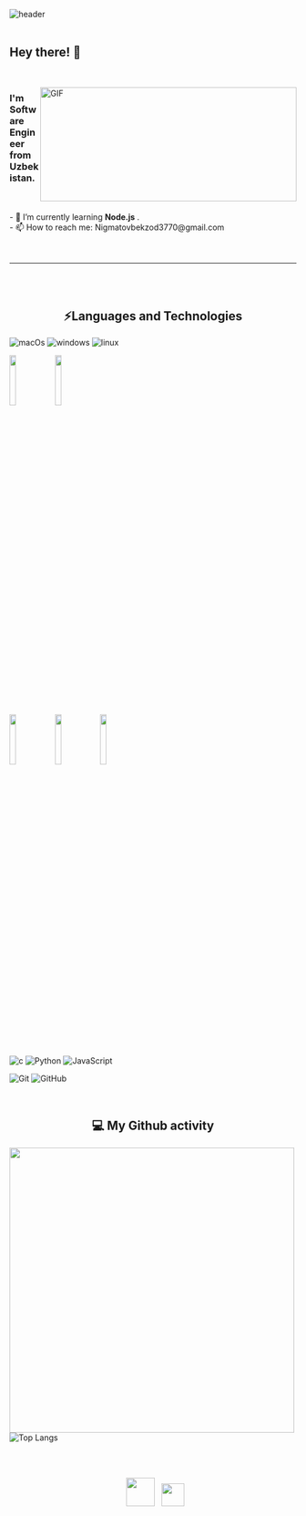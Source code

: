 ![header](https://user-images.githubusercontent.com/59575502/127335491-fdba1874-e943-4d3c-ab8c-678ffe22f8b8.png)
<br>
<br>
<p>
  <h2> Hey there! 👋</h2>
</p>
<br>
<p>
  <img align="right" alt="GIF" src="https://i.imgur.com/OCts0FU.gif" width="450" height="200"/>
</p>

<h3> I'm Software Engineer from Uzbekistan. </h3>
<br>
<br>
- 🔋  I’m currently learning <b>Node.js</b> .<br>
- 📫 How to reach me: Nigmatovbekzod3770@gmail.com<br>
<br>
<br>
<hr>
<br>
<br>
<b> <h2 align="center">⚡Languages and Technologies</h2> </b>
<p align="center">  

![macOs](https://img.shields.io/badge/MacOs-E95420?style=flat-square&logo=macos&logoColor=white)
![windows](https://img.shields.io/badge/Windows-E95420?style=flat-square&logo=windows&logoColor=white)
![linux](https://img.shields.io/badge/Linux-E95420?style=flat-square&logo=linux&logoColor=white)
<p>
  <code><img width="15%" src="https://img.shields.io/badge/-JavaScript-black?style=flat-square&logo=javascript"></code>
  <code><img width="15%" src="https://img.shields.io/badge/-Node.js-black?style=flat-square&logo=Node.js"></code>
</p>
<br>
<p>
  <code><img width="15%" src="https://img.shields.io/badge/-Bootstrap-1572B6?style=flat-square&logo=bootstrap"></code>
  <code><img width="15%" src="https://img.shields.io/badge/-HTML5-E34F26?style=flat-square&logo=html5&logoColor=white"></code>
  <code><img width="15%" src="https://img.shields.io/badge/-CSS3-1572B6?style=flat-square&logo=css3"></code>
</p>

![c](https://img.shields.io/badge/C-00599C?style=flat-square&logo=c&logoColor=white)
![Python](https://img.shields.io/badge/-Python-black?style=flat-square&logo=Python)
![JavaScript](https://img.shields.io/badge/-JavaScript-black?style=flat-square&logo=javascript)

![Git](https://img.shields.io/badge/-Git-black?style=flat-square&logo=git)
![GitHub](https://img.shields.io/badge/-GitHub-181717?style=flat-square&logo=github)

</p>
<br>
<b> <h2 align="center">💻 My Github activity </h2></b>
<p>
  
<img src="https://github-readme-stats.vercel.app/api?username=nigmatovB&show_icons=true&theme=radical&title_color=8E2DE2&text_color=fff&icon_color=8E2DE2" width="500px">      ![Top Langs](https://github-readme-stats.vercel.app/api/top-langs/?username=nigmatovB&theme=radical&title_color=8E2DE2&text_color=fff)
</p>
<br>
<br>


<p align="center">
&nbsp; <a href="mailto:nigmatovbekzod3770@gmail.com" target="_blank" rel="noopener noreferrer"><img src="https://img.icons8.com/plasticine/100/000000/gmail.png"  width="50" /></a>
&nbsp; <a href="https://t.me/Bekzod_3770" target="_blank" rel="noopener noreferrer"><img src="https://img.icons8.com/nolan/64/telegram-app.png" width="40"/></a>
</p>
<br>
<br>
